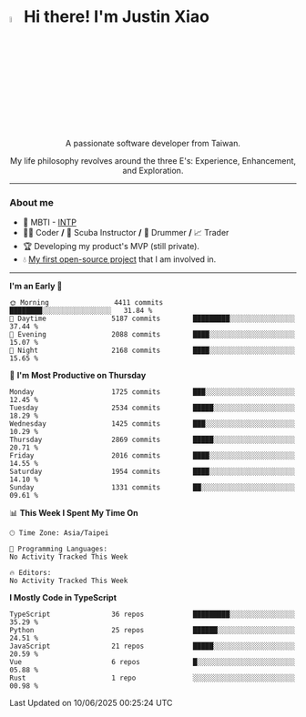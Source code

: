 # <img src="https://media.giphy.com/media/hvRJCLFzcasrR4ia7z/giphy.gif" width="5%">Hi there! I'm Justin Xiao
<p align="center">A passionate software developer from Taiwan.  </p>
<p align="center">My life philosophy revolves around the three E's: Experience, Enhancement, and Exploration.</p>

---
### About me
- 👀 MBTI - [INTP](https://www.16personalities.com/intp-personality)
- 👨‍💻 Coder **/** 🤿 Scuba Instructor **/** 🥁 Drummer **/** 📈 Trader
- 🏆 Developing my product's MVP (still private).
- 💧 [My first open-source project](https://github.com/Game-as-a-Service/Game-Lobby-Web) that I am involved in.

---
<!--START_SECTION:waka-->
**I'm an Early 🐤** 

```text
🌞 Morning                4411 commits        ████████░░░░░░░░░░░░░░░░░   31.84 % 
🌆 Daytime                5187 commits        █████████░░░░░░░░░░░░░░░░   37.44 % 
🌃 Evening                2088 commits        ████░░░░░░░░░░░░░░░░░░░░░   15.07 % 
🌙 Night                  2168 commits        ████░░░░░░░░░░░░░░░░░░░░░   15.65 % 
```
📅 **I'm Most Productive on Thursday** 

```text
Monday                   1725 commits        ███░░░░░░░░░░░░░░░░░░░░░░   12.45 % 
Tuesday                  2534 commits        █████░░░░░░░░░░░░░░░░░░░░   18.29 % 
Wednesday                1425 commits        ███░░░░░░░░░░░░░░░░░░░░░░   10.29 % 
Thursday                 2869 commits        █████░░░░░░░░░░░░░░░░░░░░   20.71 % 
Friday                   2016 commits        ████░░░░░░░░░░░░░░░░░░░░░   14.55 % 
Saturday                 1954 commits        ████░░░░░░░░░░░░░░░░░░░░░   14.10 % 
Sunday                   1331 commits        ██░░░░░░░░░░░░░░░░░░░░░░░   09.61 % 
```


📊 **This Week I Spent My Time On** 

```text
🕑︎ Time Zone: Asia/Taipei

💬 Programming Languages: 
No Activity Tracked This Week

🔥 Editors: 
No Activity Tracked This Week
```

**I Mostly Code in TypeScript** 

```text
TypeScript               36 repos            █████████░░░░░░░░░░░░░░░░   35.29 % 
Python                   25 repos            ██████░░░░░░░░░░░░░░░░░░░   24.51 % 
JavaScript               21 repos            █████░░░░░░░░░░░░░░░░░░░░   20.59 % 
Vue                      6 repos             █░░░░░░░░░░░░░░░░░░░░░░░░   05.88 % 
Rust                     1 repo              ░░░░░░░░░░░░░░░░░░░░░░░░░   00.98 % 
```




 Last Updated on 10/06/2025 00:25:24 UTC
<!--END_SECTION:waka-->
